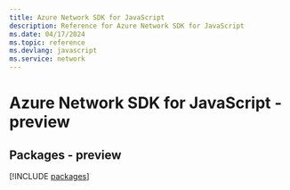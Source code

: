 ```yaml
---
title: Azure Network SDK for JavaScript
description: Reference for Azure Network SDK for JavaScript
ms.date: 04/17/2024
ms.topic: reference
ms.devlang: javascript
ms.service: network
---
```

# Azure Network SDK for JavaScript - preview
## Packages - preview
[!INCLUDE [packages](network-index.md)]